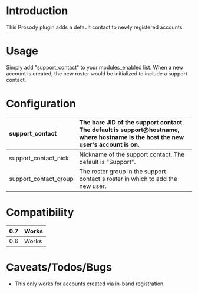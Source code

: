 # Introduction #

This Prosody plugin adds a default contact to newly registered accounts.

# Usage #

Simply add "support\_contact" to your modules\_enabled list. When a new account is created, the new roster would be initialized to include a support contact.

# Configuration #

| support\_contact | The bare JID of the support contact. The default is support@hostname, where hostname is the host the new user's account is on. |
|:-----------------|:-------------------------------------------------------------------------------------------------------------------------------|
| support\_contact\_nick | Nickname of the support contact. The default is "Support". |
| support\_contact\_group | The roster group in the support contact's roster in which to add the new user. |

# Compatibility #
|0.7|Works|
|:--|:----|
|0.6|Works|

# Caveats/Todos/Bugs #

  * This only works for accounts created via in-band registration.